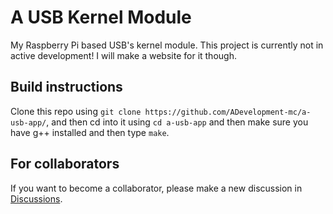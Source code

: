 # A USB Kernel Module
My Raspberry Pi based USB's kernel module.
This project is currently not in active development! I will make a website for it though.

## Build instructions

Clone this repo using `git clone https://github.com/ADevelopment-mc/a-usb-app/`, and then cd into it using `cd a-usb-app` and then make sure you have g++ installed and then type `make`.

## For collaborators
If you want to become a collaborator, please make a new discussion in [Discussions](https://github.com/ADevelopment-mc/a-usb-app/discussions).
